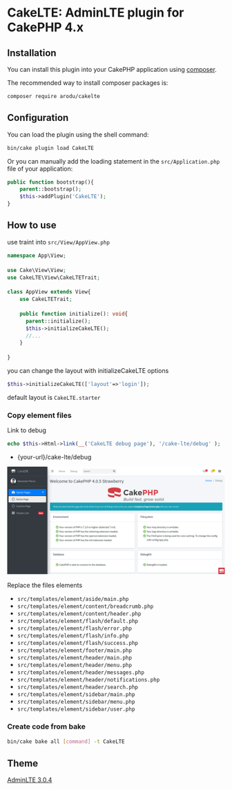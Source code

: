 # CakeLTE: AdminLTE plugin for CakePHP 4.x

## Installation

You can install this plugin into your CakePHP application using [composer](https://getcomposer.org).

The recommended way to install composer packages is:
```bash
composer require arodu/cakelte
```

## Configuration

You can load the plugin using the shell command:

```bash
bin/cake plugin load CakeLTE
```

Or you can manually add the loading statement in the `src/Application.php` file of your application:

```php
public function bootstrap(){
    parent::bootstrap();
    $this->addPlugin('CakeLTE');
}
```

## How to use

use traint into `src/View/AppView.php`
```php
namespace App\View;

use Cake\View\View;
use CakeLTE\View\CakeLTETrait;

class AppView extends View{
    use CakeLTETrait;

    public function initialize(): void{
      parent::initialize();
      $this->initializeCakeLTE();
      //...
    }

}
```

you can change the layout with initializeCakeLTE options
```php
$this->initializeCakeLTE(['layout'=>'login']);
```
default layout is `CakeLTE.starter`

### Copy element files
Link to debug
```php
echo $this->Html->link(__('CakeLTE debug page'), '/cake-lte/debug' );
```

* {your-url}/cake-lte/debug

![Page Debug](docs/page-debug.png)

Replace the files elements
* `src/templates/element/aside/main.php`
* `src/templates/element/content/breadcrumb.php`
* `src/templates/element/content/header.php`
* `src/templates/element/flash/default.php`
* `src/templates/element/flash/error.php`
* `src/templates/element/flash/info.php`
* `src/templates/element/flash/success.php`
* `src/templates/element/footer/main.php`
* `src/templates/element/header/main.php`
* `src/templates/element/header/menu.php`
* `src/templates/element/header/messages.php`
* `src/templates/element/header/notifications.php`
* `src/templates/element/header/search.php`
* `src/templates/element/sidebar/main.php`
* `src/templates/element/sidebar/menu.php`
* `src/templates/element/sidebar/user.php`

### Create code from bake
```bash
bin/cake bake all [command] -t CakeLTE
```

## Theme
[AdminLTE 3.0.4](https://adminlte.io/)
